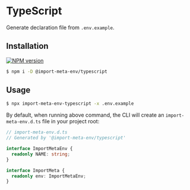 # TypeScript

Generate declaration file from `.env.example`.

## Installation

[![NPM version](https://img.shields.io/npm/v/@import-meta-env/typescript.svg)](https://www.npmjs.com/package/@import-meta-env/typescript)

```bash
$ npm i -D @import-meta-env/typescript
```

## Usage

```bash
$ npx import-meta-env-typescript -x .env.example
```

By default, when running above command, the CLI will create an `import-meta-env.d.ts` file in your project root:

```ts
// import-meta-env.d.ts
// Generated by '@import-meta-env/typescript'

interface ImportMetaEnv {
  readonly NAME: string;
}

interface ImportMeta {
  readonly env: ImportMetaEnv;
}
```
